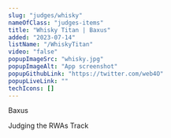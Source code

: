 ```yaml
---
slug: "judges/whisky"
nameOfClass: "judges-items"
title: "Whisky Titan | Baxus"
added: "2023-07-14"
listName: "/WhiskyTitan"
video: "false"
popupImageSrc: "whisky.jpg"
popupImageAlt: "App screenshot"
popupGithubLink: "https://twitter.com/web4O"
popupLiveLink: ""
techIcons: []
---
```


Baxus

Judging the RWAs Track
